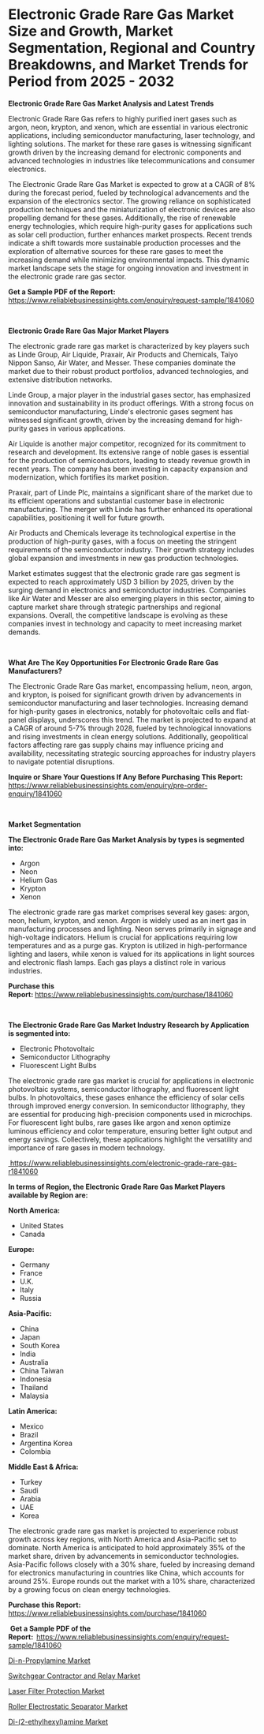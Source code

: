 <p><h1>Electronic Grade Rare Gas Market Size and Growth, Market Segmentation, Regional and Country Breakdowns, and Market Trends for Period from 2025 -  2032</h1></p><p><strong>Electronic Grade Rare Gas Market Analysis and Latest Trends</strong></p>
<p><p>Electronic Grade Rare Gas refers to highly purified inert gases such as argon, neon, krypton, and xenon, which are essential in various electronic applications, including semiconductor manufacturing, laser technology, and lighting solutions. The market for these rare gases is witnessing significant growth driven by the increasing demand for electronic components and advanced technologies in industries like telecommunications and consumer electronics.</p><p>The Electronic Grade Rare Gas Market is expected to grow at a CAGR of 8% during the forecast period, fueled by technological advancements and the expansion of the electronics sector. The growing reliance on sophisticated production techniques and the miniaturization of electronic devices are also propelling demand for these gases. Additionally, the rise of renewable energy technologies, which require high-purity gases for applications such as solar cell production, further enhances market prospects. Recent trends indicate a shift towards more sustainable production processes and the exploration of alternative sources for these rare gases to meet the increasing demand while minimizing environmental impacts. This dynamic market landscape sets the stage for ongoing innovation and investment in the electronic grade rare gas sector.</p></p>
<p><strong>Get a Sample PDF of the Report:&nbsp;</strong> <a href="https://www.reliablebusinessinsights.com/enquiry/request-sample/1841060?utm_campaign=2310&utm_medium=2&utm_source=Github&utm_content=ia&utm_term=03042025&utm_id=electronic-grade-rare-gas">https://www.reliablebusinessinsights.com/enquiry/request-sample/1841060</a></p>
<p>&nbsp;</p>
<p><strong>Electronic Grade Rare Gas Major Market Players</strong></p>
<p><p>The electronic grade rare gas market is characterized by key players such as Linde Group, Air Liquide, Praxair, Air Products and Chemicals, Taiyo Nippon Sanso, Air Water, and Messer. These companies dominate the market due to their robust product portfolios, advanced technologies, and extensive distribution networks.</p><p>Linde Group, a major player in the industrial gases sector, has emphasized innovation and sustainability in its product offerings. With a strong focus on semiconductor manufacturing, Linde's electronic gases segment has witnessed significant growth, driven by the increasing demand for high-purity gases in various applications.</p><p>Air Liquide is another major competitor, recognized for its commitment to research and development. Its extensive range of noble gases is essential for the production of semiconductors, leading to steady revenue growth in recent years. The company has been investing in capacity expansion and modernization, which fortifies its market position.</p><p>Praxair, part of Linde Plc, maintains a significant share of the market due to its efficient operations and substantial customer base in electronic manufacturing. The merger with Linde has further enhanced its operational capabilities, positioning it well for future growth.</p><p>Air Products and Chemicals leverage its technological expertise in the production of high-purity gases, with a focus on meeting the stringent requirements of the semiconductor industry. Their growth strategy includes global expansion and investments in new gas production technologies.</p><p>Market estimates suggest that the electronic grade rare gas segment is expected to reach approximately USD 3 billion by 2025, driven by the surging demand in electronics and semiconductor industries. Companies like Air Water and Messer are also emerging players in this sector, aiming to capture market share through strategic partnerships and regional expansions. Overall, the competitive landscape is evolving as these companies invest in technology and capacity to meet increasing market demands.</p></p>
<p>&nbsp;</p>
<p><strong>What Are The Key Opportunities For Electronic Grade Rare Gas Manufacturers?</strong></p>
<p><p>The Electronic Grade Rare Gas market, encompassing helium, neon, argon, and krypton, is poised for significant growth driven by advancements in semiconductor manufacturing and laser technologies. Increasing demand for high-purity gases in electronics, notably for photovoltaic cells and flat-panel displays, underscores this trend. The market is projected to expand at a CAGR of around 5-7% through 2028, fueled by technological innovations and rising investments in clean energy solutions. Additionally, geopolitical factors affecting rare gas supply chains may influence pricing and availability, necessitating strategic sourcing approaches for industry players to navigate potential disruptions.</p></p>
<p><strong>Inquire or Share Your Questions If Any Before Purchasing This Report:</strong> <a href="https://www.reliablebusinessinsights.com/enquiry/pre-order-enquiry/1841060?utm_campaign=2310&utm_medium=2&utm_source=Github&utm_content=ia&utm_term=03042025&utm_id=electronic-grade-rare-gas">https://www.reliablebusinessinsights.com/enquiry/pre-order-enquiry/1841060</a></p>
<p>&nbsp;</p>
<p><strong>Market Segmentation</strong></p>
<p><strong>The Electronic Grade Rare Gas Market Analysis by types is segmented into:</strong></p>
<p><ul><li>Argon</li><li>Neon</li><li>Helium Gas</li><li>Krypton</li><li>Xenon</li></ul></p>
<p><p>The electronic grade rare gas market comprises several key gases: argon, neon, helium, krypton, and xenon. Argon is widely used as an inert gas in manufacturing processes and lighting. Neon serves primarily in signage and high-voltage indicators. Helium is crucial for applications requiring low temperatures and as a purge gas. Krypton is utilized in high-performance lighting and lasers, while xenon is valued for its applications in light sources and electronic flash lamps. Each gas plays a distinct role in various industries.</p></p>
<p><strong>Purchase this Report:&nbsp;</strong><a href="https://www.reliablebusinessinsights.com/purchase/1841060?utm_campaign=2310&utm_medium=2&utm_source=Github&utm_content=ia&utm_term=03042025&utm_id=electronic-grade-rare-gas">https://www.reliablebusinessinsights.com/purchase/1841060</a></p>
<p>&nbsp;</p>
<p><strong>The Electronic Grade Rare Gas Market Industry Research by Application is segmented into:</strong></p>
<p><ul><li>Electronic Photovoltaic</li><li>Semiconductor Lithography</li><li>Fluorescent Light Bulbs</li></ul></p>
<p><p>The electronic grade rare gas market is crucial for applications in electronic photovoltaic systems, semiconductor lithography, and fluorescent light bulbs. In photovoltaics, these gases enhance the efficiency of solar cells through improved energy conversion. In semiconductor lithography, they are essential for producing high-precision components used in microchips. For fluorescent light bulbs, rare gases like argon and xenon optimize luminous efficiency and color temperature, ensuring better light output and energy savings. Collectively, these applications highlight the versatility and importance of rare gases in modern technology.</p></p>
<p><a href="https://www.reliablebusinessinsights.com/electronic-grade-rare-gas-r1841060?utm_campaign=2310&utm_medium=2&utm_source=Github&utm_content=ia&utm_term=03042025&utm_id=electronic-grade-rare-gas">&nbsp;https://www.reliablebusinessinsights.com/electronic-grade-rare-gas-r1841060</a></p>
<p><strong>In terms of Region, the Electronic Grade Rare Gas Market Players available by Region are:</strong></p>
<p>
    <p> <strong> North America: </strong>
        <ul>
            <li>United States</li>
            <li>Canada</li>
        </ul>
        </p> 
    <p> <strong> Europe: </strong>
        <ul>
            <li>Germany</li>
            <li>France</li>
            <li>U.K.</li>
            <li>Italy</li>
            <li>Russia</li>
        </ul>
        </p> 
    <p> <strong> Asia-Pacific: </strong>
        <ul>
            <li>China</li>
            <li>Japan</li>
            <li>South Korea</li>
            <li>India</li>
            <li>Australia</li>
            <li>China Taiwan</li>
            <li>Indonesia</li>
            <li>Thailand</li>
            <li>Malaysia</li>
        </ul>
        </p> 
    <p> <strong> Latin America: </strong>
        <ul>
            <li>Mexico</li>
            <li>Brazil</li>
            <li>Argentina Korea</li>
            <li>Colombia</li>
        </ul>
        </p> 
    <p> <strong> Middle East & Africa: </strong>
        <ul>
            <li>Turkey</li>
            <li>Saudi</li>
            <li>Arabia</li>
            <li>UAE</li>
            <li>Korea</li>
        </ul>
    </p>
    </p>
<p><p>The electronic grade rare gas market is projected to experience robust growth across key regions, with North America and Asia-Pacific set to dominate. North America is anticipated to hold approximately 35% of the market share, driven by advancements in semiconductor technologies. Asia-Pacific follows closely with a 30% share, fueled by increasing demand for electronics manufacturing in countries like China, which accounts for around 25%. Europe rounds out the market with a 10% share, characterized by a growing focus on clean energy technologies.</p></p>
<p><strong>Purchase this Report: </strong><a href="https://www.reliablebusinessinsights.com/purchase/1841060?utm_campaign=2310&utm_medium=2&utm_source=Github&utm_content=ia&utm_term=03042025&utm_id=electronic-grade-rare-gas">https://www.reliablebusinessinsights.com/purchase/1841060</a></p>
<p>&nbsp;<strong>Get a Sample PDF of the Report:&nbsp;&nbsp;</strong><a href="https://www.reliablebusinessinsights.com/enquiry/request-sample/1841060?utm_campaign=2310&utm_medium=2&utm_source=Github&utm_content=ia&utm_term=03042025&utm_id=electronic-grade-rare-gas">https://www.reliablebusinessinsights.com/enquiry/request-sample/1841060</a></p>
<p><strong></strong></p>
<p><p><a href="https://github.com/amourdeeks8j/Market-Research-Report-List-1/blob/main/di-n-propylamine-market.md?utm_campaign=2310&utm_medium=2&utm_source=Github&utm_content=ia&utm_term=03042025&utm_id=electronic-grade-rare-gas">Di-n-Propylamine Market</a></p><p><a href="https://www.linkedin.com/pulse/future-switchgear-contractor-relay-market-size-trends-industrys-98hge?utm_campaign=2310&utm_medium=2&utm_source=Github&utm_content=ia&utm_term=03042025&utm_id=electronic-grade-rare-gas">Switchgear Contractor and Relay Market</a></p><p><a href="https://www.linkedin.com/pulse/laser-filter-protection-market-report-projected-89-from-2025-kdb3e?utm_campaign=2310&utm_medium=2&utm_source=Github&utm_content=ia&utm_term=03042025&utm_id=electronic-grade-rare-gas">Laser Filter Protection Market</a></p><p><a href="https://www.linkedin.com/pulse/global-roller-electrostatic-separator-market-research-epo5e?utm_campaign=2310&utm_medium=2&utm_source=Github&utm_content=ia&utm_term=03042025&utm_id=electronic-grade-rare-gas">Roller Electrostatic Separator Market</a></p><p><a href="https://github.com/shongranch73/Market-Research-Report-List-1/blob/main/di-2-ethylhexylamine-market.md?utm_campaign=2310&utm_medium=2&utm_source=Github&utm_content=ia&utm_term=03042025&utm_id=electronic-grade-rare-gas">Di-(2-ethylhexyl)amine Market</a></p></p>